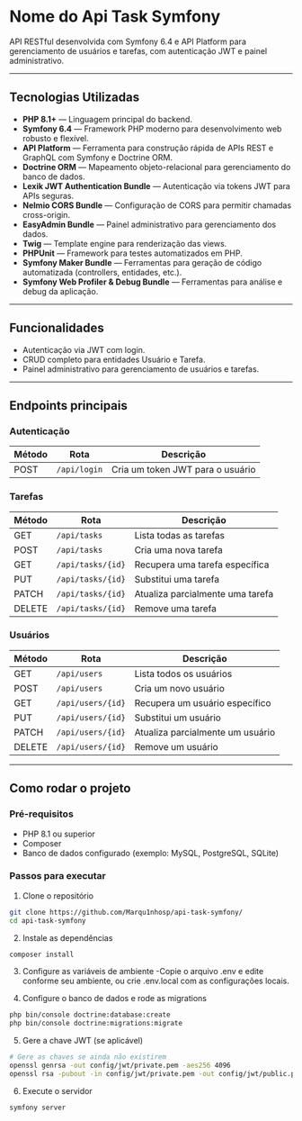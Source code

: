 # Nome do Api Task Symfony

API RESTful desenvolvida com Symfony 6.4 e API Platform para gerenciamento de usuários e tarefas, com autenticação JWT e painel administrativo.

---

## Tecnologias Utilizadas

- **PHP 8.1+** — Linguagem principal do backend.  
- **Symfony 6.4** — Framework PHP moderno para desenvolvimento web robusto e flexível.  
- **API Platform** — Ferramenta para construção rápida de APIs REST e GraphQL com Symfony e Doctrine ORM.  
- **Doctrine ORM** — Mapeamento objeto-relacional para gerenciamento do banco de dados.  
- **Lexik JWT Authentication Bundle** — Autenticação via tokens JWT para APIs seguras.  
- **Nelmio CORS Bundle** — Configuração de CORS para permitir chamadas cross-origin.  
- **EasyAdmin Bundle** — Painel administrativo para gerenciamento dos dados.  
- **Twig** — Template engine para renderização das views.  
- **PHPUnit** — Framework para testes automatizados em PHP.  
- **Symfony Maker Bundle** — Ferramentas para geração de código automatizada (controllers, entidades, etc.).  
- **Symfony Web Profiler & Debug Bundle** — Ferramentas para análise e debug da aplicação.  

---

## Funcionalidades

- Autenticação via JWT com login.  
- CRUD completo para entidades Usuário e Tarefa.  
- Painel administrativo para gerenciamento de usuários e tarefas.  

---

## Endpoints principais

### Autenticação

| Método | Rota        | Descrição                       |
|--------|-------------|--------------------------------|
| POST   | `/api/login` | Cria um token JWT para o usuário |

### Tarefas

| Método | Rota                | Descrição                     |
|--------|---------------------|-------------------------------|
| GET    | `/api/tasks`        | Lista todas as tarefas         |
| POST   | `/api/tasks`        | Cria uma nova tarefa           |
| GET    | `/api/tasks/{id}`   | Recupera uma tarefa específica |
| PUT    | `/api/tasks/{id}`   | Substitui uma tarefa           |
| PATCH  | `/api/tasks/{id}`   | Atualiza parcialmente uma tarefa |
| DELETE | `/api/tasks/{id}`   | Remove uma tarefa              |

### Usuários

| Método | Rota               | Descrição                     |
|--------|--------------------|-------------------------------|
| GET    | `/api/users`       | Lista todos os usuários        |
| POST   | `/api/users`       | Cria um novo usuário           |
| GET    | `/api/users/{id}`  | Recupera um usuário específico |
| PUT    | `/api/users/{id}`  | Substitui um usuário           |
| PATCH  | `/api/users/{id}`  | Atualiza parcialmente um usuário |
| DELETE | `/api/users/{id}`  | Remove um usuário              |

---

## Como rodar o projeto

### Pré-requisitos

- PHP 8.1 ou superior  
- Composer  
- Banco de dados configurado (exemplo: MySQL, PostgreSQL, SQLite)

### Passos para executar

1. Clone o repositório

```bash
git clone https://github.com/Marqu1nhosp/api-task-symfony/
cd api-task-symfony
```

2. Instale as dependências
   
```bash
composer install
```
3. Configure as variáveis de ambiente
-Copie o arquivo .env e edite conforme seu ambiente, ou crie .env.local com as configurações locais.

4. Configure o banco de dados e rode as migrations

```bash
php bin/console doctrine:database:create
php bin/console doctrine:migrations:migrate

```
5. Gere a chave JWT (se aplicável)

```bash
# Gere as chaves se ainda não existirem
openssl genrsa -out config/jwt/private.pem -aes256 4096
openssl rsa -pubout -in config/jwt/private.pem -out config/jwt/public.pem
```
6. Execute o servidor

```bash
symfony server
```
